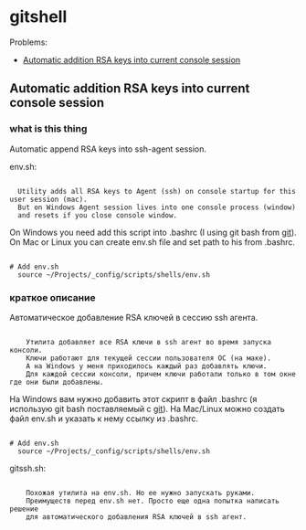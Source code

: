# gitshell


Problems:
- [Automatic addition RSA keys into current console session](/gitshell#gitshell)



## Automatic addition RSA keys into current console session

### what is this thing

Automatic append RSA keys into ssh-agent session.

env.sh:

```

  Utility adds all RSA keys to Agent (ssh) on console startup for this user session (mac).
  But on Windows Agent session lives into one console process (window)
  and resets if you close console window.

```

On Windows you need add this script into .bashrc (I using git bash from [git](https://git-scm.com/downloads)).
On Mac or Linux you can create env.sh file and set path to his from .bashrc.

```shell

# Add env.sh
  source ~/Projects/_config/scripts/shells/env.sh

```


### краткое описание

Автоматическое добавление RSA ключей в сессию ssh агента.

```

    Утилита добавляет все RSA ключи в ssh агент во время запуска консоли.
    Ключи работают для текущей сессии пользователя ОС (на маке).
    А на Windows у меня приходилось каждый раз добавлять ключи.
    Для каждой сессии консоли, причем ключи работали только в том окне где они были добавлены.

```

На Windows вам нужно добавить этот скрипт в файл .bashrc (я использую git bash поставляемый с [git](https://git-scm.com/downloads)).
На Mac/Linux можно создать файл env.sh и указать к нему ссылку из .bashrc.

```shell

# Add env.sh
  source ~/Projects/_config/scripts/shells/env.sh

```



gitssh.sh:

```

    Похожая утилита на env.sh. Но ее нужно запускать руками.
    Преимуществ перед env.sh нет. Просто еще одна попытка написать решение
    для автоматического добавления RSA ключей в ssh агент.

```
